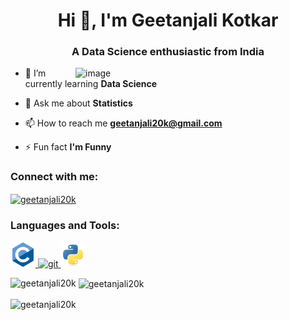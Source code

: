 

<h1 align="center">Hi 👋, I'm Geetanjali Kotkar</h1>
<h3 align="center">A Data Science enthusiastic from India</h3>
<img align="right" alt="image" width="400" src="https://intellipaat.com/mediaFiles/2015/11/e42cce_756b090fe40548eda9148fd5599980bb_mv2.gif">

- 🌱 I’m currently learning **Data Science**

- 💬 Ask me about **Statistics**

- 📫 How to reach me **geetanjali20k@gmail.com**

- ⚡ Fun fact **I'm Funny**

<h3 align="left">Connect with me:</h3>
<p align="left">
<a href="https://linkedin.com/in/geetanjali20k" target="blank"><img align="center" src="https://raw.githubusercontent.com/rahuldkjain/github-profile-readme-generator/master/src/images/icons/Social/linked-in-alt.svg" alt="geetanjali20k" height="30" width="40" /></a>
</p>

<h3 align="left">Languages and Tools:</h3>
<p align="left"> <a href="https://www.cprogramming.com/" target="_blank" rel="noreferrer"> <img src="https://raw.githubusercontent.com/devicons/devicon/master/icons/c/c-original.svg" alt="c" width="40" height="40"/> </a> <a href="https://git-scm.com/" target="_blank" rel="noreferrer"> <img src="https://www.vectorlogo.zone/logos/git-scm/git-scm-icon.svg" alt="git" width="40" height="40"/> </a> <a href="https://www.python.org" target="_blank" rel="noreferrer"> <img src="https://raw.githubusercontent.com/devicons/devicon/master/icons/python/python-original.svg" alt="python" width="40" height="40"/> </a> </p>

<p><img align="left" src="https://github-readme-stats.vercel.app/api/top-langs?username=geetanjali20k&show_icons=true&locale=en&layout=compact" alt="geetanjali20k" /></p>

<p>&nbsp;<img align="center" src="https://github-readme-stats.vercel.app/api?username=geetanjali20k&show_icons=true&locale=en" alt="geetanjali20k" /></p>

<p><img align="center" src="https://github-readme-streak-stats.herokuapp.com/?user=geetanjali20k&" alt="geetanjali20k" /></p>




